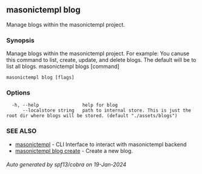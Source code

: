 ## masonictempl blog

Manage blogs within the masonictempl project.

### Synopsis

Manage blogs within the masonictempl project. For example:
You canuse this command to list, create, update, and delete blogs.
The default will be to list all blogs.
masonictempl blogs [command]

```
masonictempl blog [flags]
```

### Options

```
  -h, --help                help for blog
      --localstore string   path to internal store. This is just the root dir where blogs will be stored. (default "./assets/blogs")
```

### SEE ALSO

* [masonictempl](masonictempl.md)	 - CLI Interface to interact with masonictempl backend
* [masonictempl blog create](masonictempl_blog_create.md)	 - Create a new blog.

###### Auto generated by spf13/cobra on 19-Jan-2024
